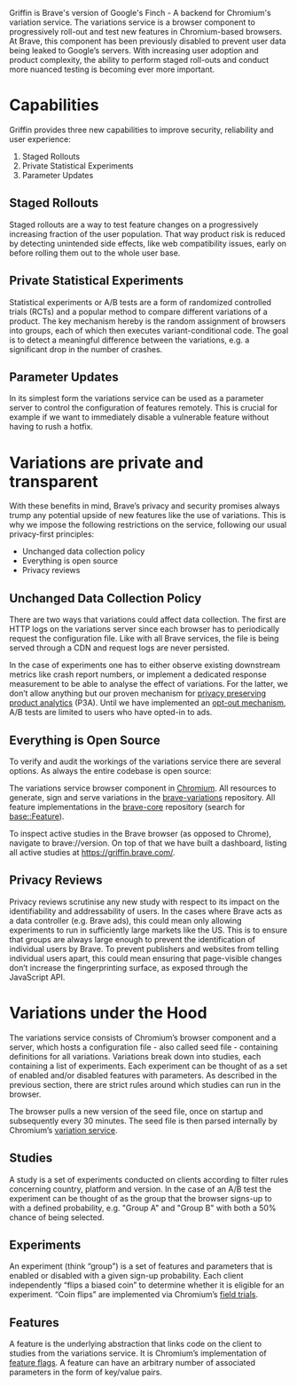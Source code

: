 Griffin is Brave's version of Google's Finch - A backend for Chromium's variation service. The variations service is a browser component to progressively roll-out and test new features in Chromium-based browsers. At Brave, this component has been previously disabled to prevent user data being leaked to Google’s servers. With increasing user adoption and product complexity, the ability to perform staged roll-outs and conduct more nuanced testing is becoming ever more important.

# Capabilities

Griffin provides three new capabilities to improve security, reliability and user experience:

1. Staged Rollouts
2. Private Statistical Experiments
3. Parameter Updates

## Staged Rollouts
Staged rollouts are a way to test feature changes on a progressively increasing fraction of the user population. That way product risk is reduced by detecting unintended side effects, like web compatibility issues, early on before rolling them out to the whole user base.

## Private Statistical Experiments
Statistical experiments or A/B tests are a form of randomized controlled trials (RCTs) and a popular method to compare different variations of a product. The key mechanism hereby is the random assignment of browsers into groups, each of which then executes variant-conditional code. The goal is to detect a meaningful difference between the variations, e.g. a significant drop in the number of crashes.

## Parameter Updates
In its simplest form the variations service can be used as a parameter server to control the configuration of features remotely. This is crucial for example if we want to immediately disable a vulnerable feature without having to rush a hotfix.

# Variations are private and transparent
With these benefits in mind, Brave’s privacy and security promises always trump any potential upside of new features like the use of variations. This is why we impose the following restrictions on the service, following our usual privacy-first principles:

* Unchanged data collection policy
* Everything is open source
* Privacy reviews

## Unchanged Data Collection Policy
There are two ways that variations could affect data collection. The first are HTTP logs on the variations server since each browser has to periodically request the configuration file. Like with all Brave services, the file is being served through a CDN and request logs are never persisted.

In the case of experiments one has to either observe existing downstream metrics like crash report numbers, or implement a dedicated response measurement to be able to analyse the effect of variations. For the latter, we don’t allow anything but our proven mechanism for [privacy preserving product analytics](https://brave.com/privacy-preserving-product-analytics-p3a/) (P3A). Until we have implemented an [opt-out mechanism](https://github.com/brave/brave-browser/issues/15711), A/B tests are limited to users who have opted-in to ads.

## Everything is Open Source
To verify and audit the workings of the variations service there are several options. As always the entire codebase is open source:

The variations service browser component in [Chromium](https://source.chromium.org/chromium/chromium/src/+/master:components/variations/service/variations_service.h).
All resources to generate, sign and serve variations in the [brave-variations](https://github.com/brave/brave-variations) repository.
All feature implementations in the [brave-core](https://github.com/brave/brave-core) repository (search for [base::Feature](https://github.com/brave/brave-core/search?q=base%3A%3Afeature)).

To inspect active studies in the Brave browser (as opposed to Chrome), navigate to brave://version. On top of that we have built a dashboard, listing all active studies at https://griffin.brave.com/.

## Privacy Reviews
Privacy reviews scrutinise any new study with respect to its impact on the identifiability and addressability of users. In the cases where Brave acts as a data controller (e.g. Brave ads), this could mean only allowing experiments to run in sufficiently large markets like the US. This is to ensure that groups are always large enough to prevent the identification of individual users by Brave. To prevent  publishers and websites from telling individual users apart, this could mean ensuring that page-visible changes don’t increase the fingerprinting surface, as exposed through the JavaScript API.

# Variations under the Hood
The variations service consists of Chromium’s browser component and a server, which hosts a configuration file - also called seed file - containing definitions for all variations. Variations break down into studies, each containing a list of experiments. Each experiment can be thought of as a set of enabled and/or disabled features with parameters. As described in the previous section, there are strict rules around which studies can run in the browser.

The browser pulls a new version of the seed file, once on startup and subsequently every 30 minutes. The seed file is then parsed internally by Chromium’s [variation service](https://source.chromium.org/chromium/chromium/src/+/master:components/variations/service/variations_service.h).

## Studies
A study is a set of experiments conducted on clients according to filter rules concerning country, platform and version. In the case of an A/B test the experiment can be thought of as the group that the browser signs-up to with a defined probability, e.g. "Group A" and "Group B" with both a 50% chance of being selected.

## Experiments
An experiment (think “group”) is a set of features and parameters that is enabled or disabled with a given sign-up probability. Each client independently “flips a biased coin” to determine whether it is eligible for an experiment. “Coin flips” are implemented via Chromium’s [field trials](https://source.chromium.org/chromium/chromium/src/+/master:base/metrics/field_trial.h).

## Features
A feature is the underlying abstraction that links code on the client to studies from the variations service. It is Chromium’s implementation of [feature flags](https://en.wikipedia.org/wiki/Feature_toggle). A feature can have an arbitrary number of associated parameters in the form of key/value pairs.